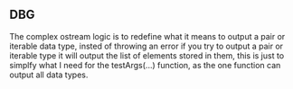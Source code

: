 ## DBG

The complex ostream logic is to redefine what it means to output a pair or iterable data type,
insted of throwing an error if you try to output a pair or iterable type it will output the list of elements stored in them,
this is just to simplfy what I need for the testArgs(...) function, as the one function can output all data types.
